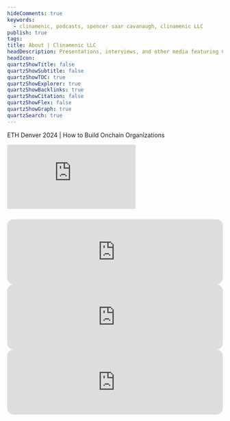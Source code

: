 ```yaml
---
hideComments: true
keywords:
  - clinamenic, podcasts, spencer saar cavanaugh, clinamenic LLC
publish: true
tags: 
title: About | Clinamenic LLC
headDescription: Presentations, interviews, and other media featuring Clinamenic LLC.
headIcon: 
quartzShowTitle: false
quartzShowSubtitle: false
quartzShowTOC: true
quartzShowExplorer: true
quartzShowBacklinks: true
quartzShowCitation: false
quartzShowFlex: false
quartzShowGraph: true
quartzSearch: true
---
```


<div class="video-wrapper">
    <div class="video-header">
        <p>ETH Denver 2024 | How to Build Onchain Organizations</p>
    </div>
    <div class="video-container">
        <iframe 
            src="https://www.arweave.net/F-GJ43LOSIGWcq40vkWey2o1_H0oIx8c2swk-ZFUmAw"
            title="YouTube video player" 
            frameborder="0"
            allow="accelerometer; autoplay; clipboard-write; encrypted-media; gyroscope; picture-in-picture; web-share"
            allowfullscreen
        ></iframe>
    </div>
</div>

<style>

</style>

<div style="height: 1.5rem;"></div>

<div class="gallery2">
    <div class="text-box" style="padding: 0px; border: 0px;">
        <iframe style="border-radius:15px; padding: 0px; " src="https://open.spotify.com/embed/episode/2YjuOy6VzhPwzseAy5KdI8?utm_source=generator&theme=0" width="100%" height="152" frameBorder="0" allowfullscreen="" allow="autoplay; clipboard-write; encrypted-media; fullscreen; picture-in-picture" loading="lazy"></iframe>
    </div>
    <div class="text-box" style="padding: 0px; border: 0px;">
        <iframe style="border-radius:15px; padding: 0px;" src="https://open.spotify.com/embed/episode/5yOjrE3rFrsqi5WJR0pMBn?utm_source=generator&theme=0" width="100%" height="152" frameBorder="0" allowfullscreen="" allow="autoplay; clipboard-write; encrypted-media; fullscreen; picture-in-picture" loading="lazy"></iframe>
    </div>
    <div class="text-box" style="padding: 0px; border: 0px;">
        <iframe style="border-radius:15px; padding: 0px;" src="https://open.spotify.com/embed/episode/1dr1bZ3e8wc5xyMtFYkKG5?utm_source=generator&theme=0" width="100%" height="152" frameBorder="0" allowfullscreen="" allow="autoplay; clipboard-write; encrypted-media; fullscreen; picture-in-picture" loading="lazy"></iframe>
    </div>
</div>
